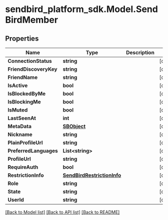 
# sendbird_platform_sdk.Model.SendBirdMember

## Properties

Name | Type | Description | Notes
------------ | ------------- | ------------- | -------------
**ConnectionStatus** | **string** |  | [optional] 
**FriendDiscoveryKey** | **string** |  | [optional] 
**FriendName** | **string** |  | [optional] 
**IsActive** | **bool** |  | [optional] 
**IsBlockedByMe** | **bool** |  | [optional] 
**IsBlockingMe** | **bool** |  | [optional] 
**IsMuted** | **bool** |  | [optional] 
**LastSeenAt** | **int** |  | [optional] 
**MetaData** | [**SBObject**](SBObject.md) |  | [optional] 
**Nickname** | **string** |  | [optional] 
**PlainProfileUrl** | **string** |  | [optional] 
**PreferredLanguages** | **List&lt;string&gt;** |  | [optional] 
**ProfileUrl** | **string** |  | [optional] 
**RequireAuth** | **bool** |  | [optional] 
**RestrictionInfo** | [**SendBirdRestrictionInfo**](SendBirdRestrictionInfo.md) |  | [optional] 
**Role** | **string** |  | [optional] 
**State** | **string** |  | [optional] 
**UserId** | **string** |  | [optional] 

[[Back to Model list]](../README.md#documentation-for-models)
[[Back to API list]](../README.md#documentation-for-api-endpoints)
[[Back to README]](../README.md)


